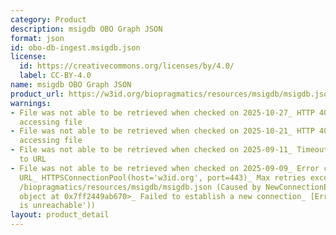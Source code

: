 ```yaml
---
category: Product
description: msigdb OBO Graph JSON
format: json
id: obo-db-ingest.msigdb.json
license:
  id: https://creativecommons.org/licenses/by/4.0/
  label: CC-BY-4.0
name: msigdb OBO Graph JSON
product_url: https://w3id.org/biopragmatics/resources/msigdb/msigdb.json
warnings:
- File was not able to be retrieved when checked on 2025-10-27_ HTTP 404 error when
  accessing file
- File was not able to be retrieved when checked on 2025-10-21_ HTTP 404 error when
  accessing file
- File was not able to be retrieved when checked on 2025-09-11_ Timeout connecting
  to URL
- File was not able to be retrieved when checked on 2025-09-09_ Error connecting to
  URL_ HTTPSConnectionPool(host='w3id.org', port=443)_ Max retries exceeded with url_
  /biopragmatics/resources/msigdb/msigdb.json (Caused by NewConnectionError('<urllib3.connection.HTTPSConnection
  object at 0x7ff2449ab670>_ Failed to establish a new connection_ [Errno 101] Network
  is unreachable'))
layout: product_detail
---
```

